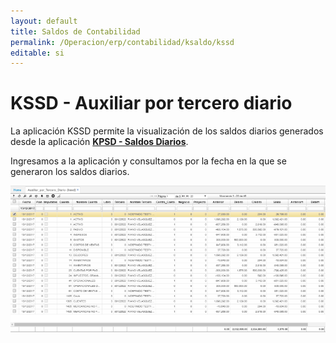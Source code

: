 ```yaml
---
layout: default
title: Saldos de Contabilidad
permalink: /Operacion/erp/contabilidad/ksaldo/kssd
editable: si
---
```


# KSSD - Auxiliar por tercero diario

La aplicación KSSD permite la visualización de los saldos diarios generados desde la aplicación [**KPSD - Saldos Diarios**](http://docs.oasiscom.com/Operacion/erp/contabilidad/kproceso/kpsd).  

Ingresamos a la aplicación y consultamos por la fecha en la que se generaron los saldos diarios.  

![](kssd.png)